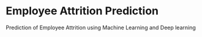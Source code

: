 # Employee Attrition Prediction
Prediction of Employee Attrition using Machine Learning and Deep learning
